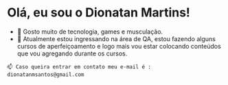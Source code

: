 # Olá, eu sou o Dionatan Martins! #
- 👀 Gosto muito de tecnologia, games e musculação.
- 🌱 Atualmente estou ingressando na área de QA, estou fazendo alguns cursos de aperfeiçoamento
 e logo mais vou estar colocando conteúdos que vou agregando durante os cursos.
 
```
📫 Caso queira entrar em contato meu e-mail é : dionatanmsantos@gmail.com
```

